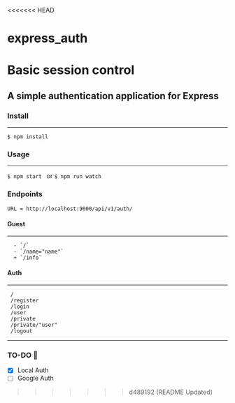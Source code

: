 <<<<<<< HEAD
# express_auth
Basic session control
=======
## A simple authentication application for Express

### Install 
- - -
 `$ npm install `
### Usage 
- - -
`$ npm start ` or `$ npm run watch `

### Endpoints

`URL = http://localhost:9000/api/v1/auth/`

#### Guest
- - -
```
  - `/`
  - `/name="name"`
  + `/info`
```

#### Auth
- - -
  ``` 
   /
   /register
   /login
   /user
   /private
   /private/"user"
   /logout
   ```
- - -
### TO-DO 📝
- [x] Local Auth
- [ ] Google Auth
>>>>>>> d489192 (README Updated)
